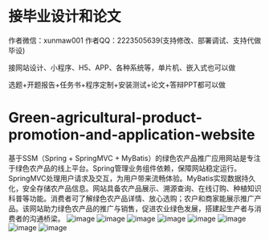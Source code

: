 # 接毕业设计和论文
作者微信：xunmaw001  作者QQ：2223505639(支持修改、部署调试、支持代做毕设)

接网站设计、小程序、H5、APP、各种系统等，单片机、嵌入式也可以做

选题+开题报告+任务书+程序定制+安装测试+论文+答辩PPT都可以做
# Green-agricultural-product-promotion-and-application-website
基于SSM（Spring + SpringMVC + MyBatis）的绿色农产品推广应用网站是专注于绿色农产品的线上平台。Spring管理业务组件依赖，保障网站稳定运行。SpringMVC处理用户请求及交互，为用户带来流畅体验。MyBatis实现数据持久化，安全存储农产品信息。网站具备农产品展示、溯源查询、在线订购、种植知识科普等功能。消费者可了解绿色农产品详情、放心选购；农户和商家能展示推广产品。该网站助力绿色农产品的推广与销售，促进农业绿色发展，搭建起生产者与消费者的沟通桥梁。
![image](https://github.com/user-attachments/assets/d0c6a3ea-fbeb-4c8e-8e8a-d4fd946c3855)
![image](https://github.com/user-attachments/assets/2773abea-9fba-437b-9ba0-f36ed2895b2b)
![image](https://github.com/user-attachments/assets/d5e5a96f-0ac9-4270-97b8-d84ff719c83f)
![image](https://github.com/user-attachments/assets/1c5c7e6e-a56f-423b-8540-7533f04f0c23)
![image](https://github.com/user-attachments/assets/11105707-cafe-47a1-9491-019ac422440f)
![image](https://github.com/user-attachments/assets/79451b42-87ba-4b59-9b6d-2a8b6bf8b7ce)
![image](https://github.com/user-attachments/assets/33433f41-15e6-4745-86e6-26fe81c96f2c)
![image](https://github.com/user-attachments/assets/1c538fd5-c460-449a-93c9-78e55907a323)
